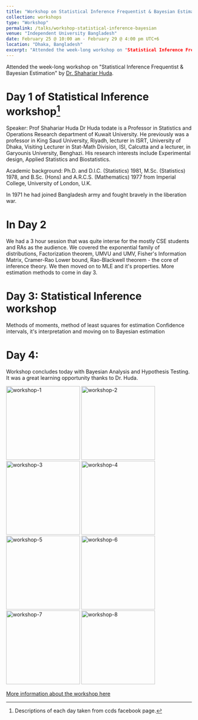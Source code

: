 ```yaml
---
title: "Workshop on Statistical Inference Frequentist & Bayesian Estimation"
collection: workshops
type: "Workshop"
permalink: /talks/workshop-statistical-inference-bayesian
venue: "Independent University Bangladesh"
date: February 25 @ 10:00 am - February 29 @ 4:00 pm UTC+6
location: "Dhaka, Bangladesh"
excerpt: "Attended the week-long workshop on "Statistical Inference Frequentist & Bayesian Estimation" by Dr. Shahariar Huda."
---
```


Attended the week-long workshop on "Statistical Inference Frequentist & Bayesian Estimation" by [Dr. Shahariar Huda](https://sites.google.com/site/statisticsandor/people/faculty-members/shahariar-huda). 

Day 1 of Statistical Inference workshop[^1]
=========
Speaker: Prof Shahariar Huda
Dr Huda todate is a Professor in Statistics and Operations Research department of Kuwait University. He previously was a professor in King Saud University, Riyadh, lecturer in ISRT, University of Dhaka, Visiting Lecturer in Stat-Math Division, ISI, Calcutta and a lecturer, in Garyounis University, Benghazi. His research interests include Experimental design, Applied Statistics and Biostatistics.

Academic background: Ph.D. and D.I.C. (Statistics) 1981, M.Sc. (Statistics) 1978, and B.Sc. (Hons) and A.R.C.S. (Mathematics) 1977 from Imperial College, University of London, U.K.

In 1971 he had joined Bangladesh army and fought bravely in the liberation war.

In Day 2
=========
We had a 3 hour session that was quite interse for the mostly CSE students and RAs as the audience. We covered the exponential family of distributions, Factorization theorem, UMVU and UMV, Fisher's Information Matrix, Cramer-Rao Lower bound, Rao-Blackwell theorem - the core of inference theory. We then moved on to MLE and it's properties. More estimation methods to come in day 3.

Day 3: Statistical Inference workshop
=========
Methods of moments, method of least squares for estimation
Confidence intervals, it's interpretation and moving on to Bayesian estimation

Day 4:
=========
Workshop concludes today with Bayesian Analysis and Hypothesis Testing. It was a great learning opportunity thanks to Dr. Huda.

<img src="workshop-statistical-inference-bayesian-1.jpg" alt="workshop-1" width="200"/>
<img src="workshop-statistical-inference-bayesian-2.jpg" alt="workshop-2" width="200"/>
<img src="workshop-statistical-inference-bayesian-3.jpg" alt="workshop-3" width="200"/>
<img src="workshop-statistical-inference-bayesian-4.jpg" alt="workshop-4" width="200"/>

<img src="workshop-statistical-inference-bayesian-5.jpg" alt="workshop-5" width="200"/>
<img src="workshop-statistical-inference-bayesian-6.jpg" alt="workshop-6" width="200"/>
<img src="workshop-statistical-inference-bayesian-7.jpg" alt="workshop-7" width="200"/>
<img src="workshop-statistical-inference-bayesian-8.jpg" alt="workshop-8" width="200"/>

[More information about the workshop here](https://ccds.ai/event/workshop-on-statistical-inference-frequentist-bayesian-estimation/)
[^1]: Descriptions of each day taken from ccds facebook page.